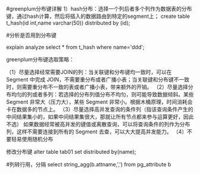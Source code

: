 #greenplum分布键详解
1）hash分布：选择一个列后者多个列作为数据表的分布键，通过hash计算，然后将插入的数据路由到特定的segment上；
create table t_hash(id int,name varchar(50)) distributed by (id);


#分析是否用到分布键

explain analyze select * from t_hash where name='ddd'; 





greenplum分布键选取策略：

（1）尽量选择经常需要JOIN的列：当关联键和分布键均一致时，可以在 Segment 中完成 JOIN，不需要重分布或者广播小表；当关联键和分布键不一致时，则需要重分布不一致的表或者广播小表，带来额外的开销。
（2）尽量选择分布均匀的列或者多列：若选择的分布列值分布不均匀，则可能导致数据倾斜。某些 Segment 非常大（压力大），某些 Segment 非常小。根据木桶原理，时间消耗会卡在数据多的节点上。
（3）尽量选择高并发查询的条件列（指该查询条件产生的中间结果集小的，如果中间结果集很大，那就让所有节点都来参与运算更好，因此不选）
如果数据经常被高并发的键值或离散查询，可以将查询条件的列作为分布列，这样不需要连接到所有的 Segment 去查，可以大大提高并发能力。
（4）不要轻易使用随机分布


修改分布键
alter table tab01 set distributed by(name);

#列转行用，分隔
select string_agg(b.attname,',') from  pg_attribute  b